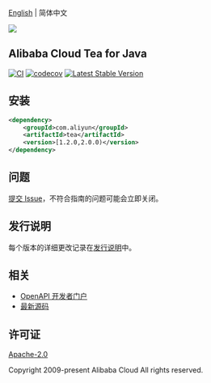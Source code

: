 [English](./README.md) | 简体中文

![](https://aliyunsdk-pages.alicdn.com/icons/AlibabaCloud.svg)

## Alibaba Cloud Tea for Java

[![CI](https://github.com/aliyun/tea-java/actions/workflows/ci.yml/badge.svg)](https://github.com/aliyun/tea-java/actions/workflows/ci.yml)
[![codecov](https://codecov.io/gh/aliyun/tea-java/branch/master/graph/badge.svg)](https://codecov.io/gh/aliyun/tea-java)
[![Latest Stable Version](https://img.shields.io/maven-central/v/com.aliyun/tea.svg?label=Maven%20Central)](https://search.maven.org/search?q=g:%22com.aliyun%22%20AND%20a:%22tea%22)

## 安装

```xml
<dependency>
    <groupId>com.aliyun</groupId>
    <artifactId>tea</artifactId>
    <version>[1.2.0,2.0.0)</version>
</dependency>
```

## 问题

[提交 Issue](https://github.com/aliyun/tea-java/issues/new)，不符合指南的问题可能会立即关闭。

## 发行说明

每个版本的详细更改记录在[发行说明](./ChangeLog.txt)中。

## 相关

* [OpenAPI 开发者门户](https://api.aliyun.com/)
* [最新源码](https://github.com/aliyun/tea-java)

## 许可证

[Apache-2.0](http://www.apache.org/licenses/LICENSE-2.0)

Copyright 2009-present Alibaba Cloud All rights reserved.
